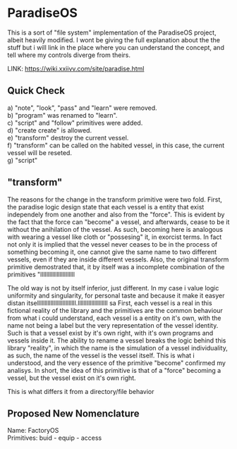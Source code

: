 # ParadiseOS
This is a sort of "file system" implementation of the ParadiseOS project, albeit heavily modified. I wont be
giving the full explanation about the the stuff but i will link in the place where you can understand the concept, and
tell where my controls diverge from theirs.

LINK: https://wiki.xxiivv.com/site/paradise.html

## Quick Check
a) "note", "look", "pass" and "learn" were removed.  
b) "program" was renamed to "learn".  
c) "script" and "follow" primitives were added.  
d) "create create" is allowed.  
e) "transform" destroy the current vessel.  
f) "transform" can be called on the habited vessel, in this case, the current vessel will be reseted.  
g) "script" 

## "transform"

The reasons for the change in the transform primitive were two fold. First, the paradise logic design state that
each vessel is a entity that exist independely from one another and also from the "force". This is evident by the fact
that the force can "become" a vessel, and afterwards, cease to be it without the anihilation of the vessel. As such, becoming
here is analogous with wearing a vessel like cloth or "possesing" it, in exorcist terms. In fact not only it is implied that
the vessel never ceases to be in the process of something becoming it, one cannot give the same name to two different vessels, even
if they are inside different vessels. Also, the original transform primitive demostrated that, it
by itself was a incomplete combination of the primitives "lllllllllllllllllllllll

The old way is not by itself inferior, just different. In my case i value logic uniformity and singularity, for personal taste and because
it make it easyer distan itsellllllllllllllllllllllllll.llllllllllllllllllll
sa
First, each vessel is a real in this fictional reality of the
library and the primitives are the common behaviour from what i could understand, each vessel
is a entity on it's own, with the name not being a label but the very representation of the vessel identity. Such is
that a vessel exist by it's own right, with it's own programs and vessels inside it. The ability to rename a vessel breaks 
the logic behind this library "reality", in which the name is the simulation of a vessel individuality, as such, the name of
the vessel is the vessel itself. This is what i understood, and the very essence of the primitive "become" confirmed my
analisys. In short, the idea of this primitive is that of a "force" becoming a vessel, but the vessel exist on it's 
own right. 

This is what differs it from a directory/file behavior


## Proposed New Nomenclature
Name: FactoryOS  
Primitives: buid - equip - access  
